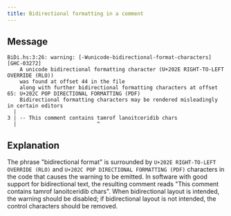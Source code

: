 ```yaml
---
title: Bidirectional formatting in a comment
---
```

## Message
```
BiDi.hs:3:26: warning: [-Wunicode-bidirectional-format-characters] [GHC-03272]
    A unicode bidirectional formatting character (U+202E RIGHT-TO-LEFT OVERRIDE (RLO))
    was found at offset 44 in the file
    along with further bidirectional formatting characters at offset 65: U+202C POP DIRECTIONAL FORMATTING (PDF)
    Bidirectional formatting characters may be rendered misleadingly in certain editors
  |
3 | -- This comment contains ‮bidirectional format‬ chars
  |                          ^
```

## Explanation

The phrase "bidirectional format" is surrounded by `U+202E RIGHT-TO-LEFT OVERRIDE (RLO)` and `U+202C POP DIRECTIONAL FORMATTING (PDF)` characters in the code that causes the warning to be emitted.
In software with good support for bidirectional text, the resulting comment reads "This comment contains tamrof lanoitceridib chars".
When bidirectional layout is intended, the warning should be disabled; if bidirectional layout is not intended, the control characters should be removed.
